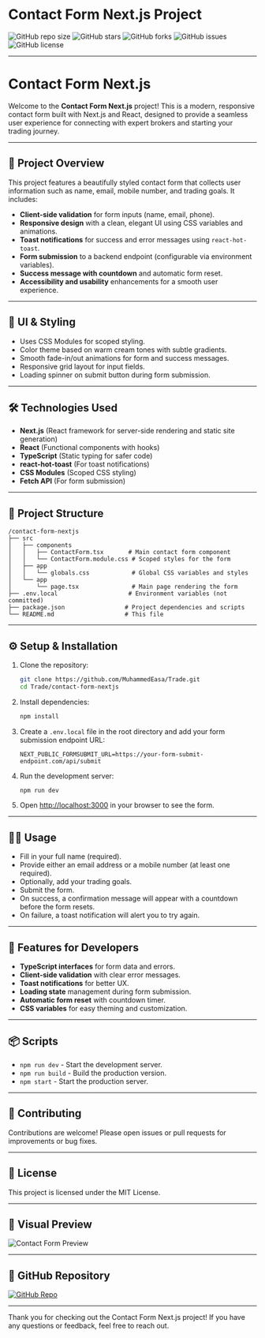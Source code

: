 # Contact Form Next.js Project

![GitHub repo size](https://img.shields.io/github/repo-size/MuhammedEasa/Trade?style=for-the-badge)
![GitHub stars](https://img.shields.io/github/stars/MuhammedEasa/Trade?style=for-the-badge)
![GitHub forks](https://img.shields.io/github/forks/MuhammedEasa/Trade?style=for-the-badge)
![GitHub issues](https://img.shields.io/github/issues/MuhammedEasa/Trade?style=for-the-badge)
![GitHub license](https://img.shields.io/github/license/MuhammedEasa/Trade?style=for-the-badge)

---

# Contact Form Next.js

Welcome to the **Contact Form Next.js** project! This is a modern, responsive contact form built with Next.js and React, designed to provide a seamless user experience for connecting with expert brokers and starting your trading journey.

---

## 🚀 Project Overview

This project features a beautifully styled contact form that collects user information such as name, email, mobile number, and trading goals. It includes:

- **Client-side validation** for form inputs (name, email, phone).
- **Responsive design** with a clean, elegant UI using CSS variables and animations.
- **Toast notifications** for success and error messages using `react-hot-toast`.
- **Form submission** to a backend endpoint (configurable via environment variables).
- **Success message with countdown** and automatic form reset.
- **Accessibility and usability** enhancements for a smooth user experience.

---

## 🎨 UI & Styling

- Uses CSS Modules for scoped styling.
- Color theme based on warm cream tones with subtle gradients.
- Smooth fade-in/out animations for form and success messages.
- Responsive grid layout for input fields.
- Loading spinner on submit button during form submission.

---

## 🛠️ Technologies Used

- **Next.js** (React framework for server-side rendering and static site generation)
- **React** (Functional components with hooks)
- **TypeScript** (Static typing for safer code)
- **react-hot-toast** (For toast notifications)
- **CSS Modules** (Scoped CSS styling)
- **Fetch API** (For form submission)

---

## 📁 Project Structure

```
/contact-form-nextjs
├── src
│   ├── components
│   │   ├── ContactForm.tsx       # Main contact form component
│   │   └── ContactForm.module.css # Scoped styles for the form
│   ├── app
│   │   └── globals.css            # Global CSS variables and styles
│   └── app
│       └── page.tsx               # Main page rendering the form
├── .env.local                    # Environment variables (not committed)
├── package.json                 # Project dependencies and scripts
└── README.md                    # This file
```

---

## ⚙️ Setup & Installation

1. Clone the repository:

   ```bash
   git clone https://github.com/MuhammedEasa/Trade.git
   cd Trade/contact-form-nextjs
   ```

2. Install dependencies:

   ```bash
   npm install
   ```

3. Create a `.env.local` file in the root directory and add your form submission endpoint URL:

   ```
   NEXT_PUBLIC_FORMSUBMIT_URL=https://your-form-submit-endpoint.com/api/submit
   ```

4. Run the development server:

   ```bash
   npm run dev
   ```

5. Open [http://localhost:3000](http://localhost:3000) in your browser to see the form.

---

## 🧑‍💻 Usage

- Fill in your full name (required).
- Provide either an email address or a mobile number (at least one required).
- Optionally, add your trading goals.
- Submit the form.
- On success, a confirmation message will appear with a countdown before the form resets.
- On failure, a toast notification will alert you to try again.

---

## 🎯 Features for Developers

- **TypeScript interfaces** for form data and errors.
- **Client-side validation** with clear error messages.
- **Toast notifications** for better UX.
- **Loading state** management during form submission.
- **Automatic form reset** with countdown timer.
- **CSS variables** for easy theming and customization.

---

## 📦 Scripts

- `npm run dev` - Start the development server.
- `npm run build` - Build the production version.
- `npm start` - Start the production server.

---

## 🤝 Contributing

Contributions are welcome! Please open issues or pull requests for improvements or bug fixes.

---

## 📜 License

This project is licensed under the MIT License.

---

## 🎨 Visual Preview

![Contact Form Preview](https://user-images.githubusercontent.com/yourusername/contact-form-nextjs-preview.png)

---

## 🔗 GitHub Repository

[![GitHub Repo](https://img.shields.io/badge/GitHub-Repository-black?style=for-the-badge&logo=github)](https://github.com/MuhammedEasa/Trade)

---

Thank you for checking out the Contact Form Next.js project! If you have any questions or feedback, feel free to reach out.
